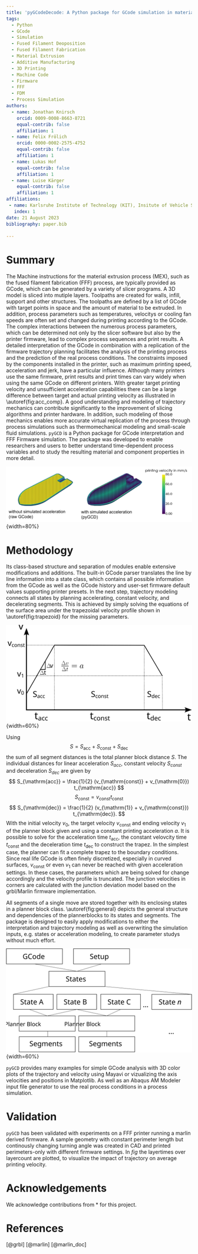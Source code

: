 ```yaml
---
title: 'pyGCodeDecode: A Python package for GCode simulation in material extrusion processes'
tags:
  - Python
  - GCode
  - Simulation
  - Fused Filament Deoposition
  - Fused Filament Fabrication
  - Material Extrusion
  - Additive Manufacturing
  - 3D Printing
  - Machine Code
  - Firmware
  - FFF
  - FDM
  - Process Simulation
authors:
  - name: Jonathan Knirsch
    orcid: 0009-0008-8663-8721
    equal-contrib: false
    affiliation: 1
  - name: Felix Frölich
    orcid: 0000-0002-2575-4752
    equal-contrib: false
    affiliation: 1
  - name: Lukas Hof
    equal-contrib: false
    affiliation: 1
  - name: Luise Kärger
    equal-contrib: false
    affiliation: 1
affiliations:
 - name: Karlsruhe Institute of Technology (KIT), Insitute of Vehicle System Technology, Germany
   index: 1
date: 21 August 2023
bibliography: paper.bib

---
```


# Summary

The Machine instructions for the material extrusion process (MEX), such as the fused filament fabrication (FFF) process, are typically provided as GCode, which can be generated by a variety of slicer programs. A 3D model is sliced into mutiple layers. Toolpaths are created for walls, infill, support and other structures. The toolpaths are defined by a list of GCode with target points in space and the amount of material to be extruded. In addition, process parameters such as temperatures, velocitys or cooling fan speeds are often set and changed during printing according to the GCode.
The complex interactions between the numerous process parameters, which can be determined not only by the slicer software but also by the printer firmware, lead to complex process sequences and print results. A detailed interpretation of the GCode in combination with a replication of the firmware trajectory planning facilitates the analysis of the printing process and the prediction of the real process conditions.
The constraints imposed by the components installed in the printer, such as maximum printing speed, acceleration and jerk, have a particular influence. Although many printers use the same firmware, print results and print times can vary widely when using the same GCode on different printers. With greater target printing velocity and unsufficient acceleration capabilities there can be a large difference between target and actual printing velocity as illustrated in \autoref{fig:acc_comp}. A good understanding and modeling of trajectory mechanics can contribute significantly to the improvement of slicing algorithms and printer hardware. In addition, such modeling of those mechanics enables more accurate virtual replication of the process through process simulations such as thermomechanical modeling and small-scale fluid simulations.
`pyGCD` is a Python package for GCode interpretation and FFF Firmware simulation. The package was developed to enable researchers and users to better understand time-dependent process variables and to study the resulting material and component properties in more detail.

![Comparison between simulated acceleration.\label{fig:acc_comp}](comparison.png){width=80%}

# Methodology

Its class-based structure and separation of modules enable extensive modifications and additions. The built-in GCode parser translates the line by line information into a state class, which contains all possible information from the GCode as well as the GCode history and user-set firmware default values supporting printer presets. In the next step, trajectory modeling connects all states by planning accelerating, constant velocity, and decelerating segments. This is achieved by simply solving the equations of the surface area under the trapezoidal velocity profile shown in \autoref{fig:trapezoid} for the missing parameters.

![Trapezoidal velocity profile.\label{fig:trapezoid}](trapezoid_profile.svg){width=60%}

<!-- In diesem Absatz könnte man sich dann auf die Abbildung von dir beziehen. Man könnte überlegen. Ob man das auch an einem kleinen Beispiel zeigt. Oder ist das zu aufwendig und umfangreich? -->
Using
$$
S = S_{\mathrm{acc}} + S_{\mathrm{const}} + S_{\mathrm{dec}}
$$
the sum of all segment distances is the total planner block distance $S$. The individual distances for linear acceleration $S_{acc}$, constant velocity $S_{const}$ and deceleration $S_{dec}$ are given by
$$
S_{\mathrm{acc}} = \frac{1}{2} (v_{\mathrm{const}} + v_{\mathrm{0}}) t_{\mathrm{acc}}
$$
$$
S_{\mathrm{const}} =  v_{\mathrm{const}} t_{\mathrm{const}}
$$
$$
S_{\mathrm{dec}} = \frac{1}{2} (v_{\mathrm{1}} + v_{\mathrm{const}}) t_{\mathrm{dec}}.
$$
With the initial velocity $v_{\mathrm{0}}$, the target velocity $v_{\mathrm{const}}$ and ending velocity $v_{\mathrm{1}}$ of the planner block given and using a constant printing acceleration $a$. It is possible to solve for the acceleration time $t_{\mathrm{acc}}$, the constant velovcity time $t_{\mathrm{const}}$ and the deceleration time $t_{\mathrm{dec}}$ to construct the trapez.
In the simplest case, the planner can fit a complete trapez to the boundary conditions. Since real life GCode is often finely discretized, especially in curved surfaces, $v_{\mathrm{const}}$ or even $v_{\mathrm{1}}$ can never be reached with given acceleration settings. In these cases, the parameters which are being solved for change accordingly and the velocity profile is truncated.
The junction velocities in corners are calculated with the junction deviation model based on the grbl/Marlin firmware implementation.
<!-- Man könnte überlegen diese noch mit einer kleinen Abbildung und Formel näher zu erklären. Das würde ich aber erst machen wenn wir am ende denken das ist notwendig -->
All segments of a single move are stored together with its enclosing states in a planner block class. \autoref{fig:general} depicts the general structure and dependencies of the plannerblocks to its states and segments. The package is designed to easily apply modifications to either the interpretation and trajectory modeling as well as overwriting the simulation inputs, e.g. states or acceleration modeling, to create parameter studys without much effort.

![Overview of the planner block class structure.\label{fig:general}](general.svg){width=60%}

<!-- vielleicht dieses bild detaillierter um den programmablauf zu verdeutlichen, wird dann aber viel und ggfs unübersichtlicher.. -->
`pyGCD` provides many examples for simple GCode analysis with 3D color plots of the trajectory and velocity using Mayavi or vizualizing the axis velocities and positions in Matplotlib. As well as an Abaqus AM Modeler input file generator to use the real process conditions in a process simulation.

# Validation

`pyGCD` has been validated with experiments on a FFF printer running a marlin derived firmware. A sample geometry with constant perimeter length but continously changing turning angle was created in CAD and printed perimeters-only with different firmware settings. In *fig* the layertimes over layercount are plotted, to visualize the impact of trajectory on average printing velocity.

# Acknowledgements

We acknowledge contributions from * for this project.

# References
[@grbl]
[@marlin]
[@marlin_doc]

<!-- GRBL Firmware GitHub Repository: [https://github.com/grbl/grbl](https://github.com/grbl/grbl)

Marlin Firmware GCode Documentation: [https://marlinfw.org/meta/gcode/](https://marlinfw.org/meta/gcode/)

Marlin Firmware GitHub Repository: [https://github.com/MarlinFirmware/Marlin](https://github.com/MarlinFirmware/Marlin) -->

<!-- http://blog.kyneticcnc.com/2018/10/computing-junction-deviation-for-marlin.html
https://onehossshay.wordpress.com/2011/09/24/improving_grbl_cornering_algorithm/
https://reprap.org/forum/read.php?1,739819 -->
